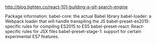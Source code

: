 http://blog.tighten.co/react-101-building-a-gif-search-engine


Package information:
babel-core: the actual Babel library
babel-loader: a Webpack loader that will handle transpiling the JS
babel-preset-es2015: specific rules for compiling ES2015 to ES5
babel-preset-react: React-specific rules for JSX files
babel-preset-stage-1: support for certain experimental ES7 features.